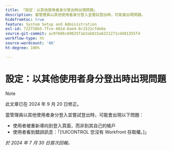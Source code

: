 ```yaml
---
title: 「設定：以其他使用者身分登出時出現問題」
description: 當管理員以其他使用者身分登入並嘗試登出時，可能會出現問題。
hidefromtoc: true
feature: System Setup and Administration
exl-id: 722f58b5-7fce-401d-8ae4-8c1522cfde6e
source-git-commit: ac07686c60025fab3ab815a6321271cd401355f4
workflow-type: ht
source-wordcount: '86'
ht-degree: 100%

---
```


# 設定：以其他使用者身分登出時出現問題

>[!NOTE]
>
>此文章已在 2024 年 9 月 20 日修正。

當管理員以其他使用者身分登入並嘗試登出時，可能會出現以下問題：

* 使用者被重新導向到登入頁面，而非到其自己的帳戶
* 使用者看到錯誤訊息：「[!UICONTROL 您沒有 Workfront 存取權。]」

_於 2024 年 7 月 30 日首次回報。_
